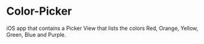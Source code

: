 # Color-Picker
iOS app that contains a Picker View that lists the colors Red, Orange, Yellow, Green, Blue and Purple.
